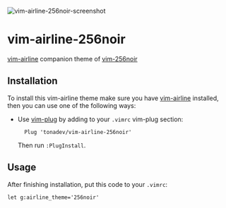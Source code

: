 ![vim-airline-256noir-screenshot](https://user-images.githubusercontent.com/33518446/87865420-b75f8c80-c93a-11ea-925f-47d01590e174.png)

# vim-airline-256noir
[vim-airline](https://github.com/vim-airline/vim-airline#installation) companion theme of [vim-256noir](https://github.com/andreasvc/vim-256noir)

## Installation

To install this vim-airline theme make sure you have [vim-airline](https://github.com/vim-airline/vim-airline#installation) installed, 
then you can use one of the following ways:

- Use [vim-plug](https://github.com/junegunn/vim-plug#installation) by adding
to your `.vimrc` vim-plug section:

        Plug 'tonadev/vim-airline-256noir'

    Then run `:PlugInstall`.
    
## Usage

After finishing installation, put this code to your `.vimrc`:

```viml
let g:airline_theme='256noir'
```
